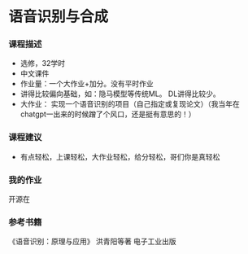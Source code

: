 # 语音识别与合成

### 课程描述

- 选修，32学时
- 中文课件
- 作业量：一个大作业+加分。没有平时作业
- 讲得比较偏向基础，如：隐马模型等传统ML。 DL讲得比较少。
- 大作业： 实现一个语音识别的项目（自己指定或复现论文）（我当年在chatgpt一出来的时候蹭了个风口，还是挺有意思的！）



### 课程建议

- 有点轻松，上课轻松，大作业轻松，给分轻松，哥们你是真轻松

###  我的作业

开源在

### 参考书籍

《语音识别：原理与应用》 洪青阳等著 电子工业出版
